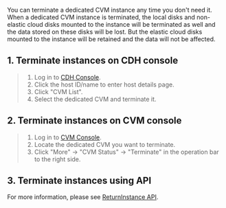 You can terminate a dedicated CVM instance any time you don't need it. When a dedicated CVM instance is terminated, the local disks and non-elastic cloud disks mounted to the instance will be terminated as well and the data stored on these disks will be lost. But the elastic cloud disks mounted to the instance will be retained and the data will not be affected.

## 1. Terminate instances on CDH console

> 1. Log in to [CDH Console](https://console.qcloud.com/cvm/cdh).
> 2. Click the host ID/name to enter host details page.
> 3. Click "CVM List".
> 4. Select the dedicated CVM and terminate it.



## 2. Terminate instances on CVM console

> 1. Log in to [CVM Console](https://console.qcloud.com/cvm).
> 2. Locate the dedicated CVM you want to terminate.
> 3. Click "More" -> "CVM Status" -> "Terminate" in the operation bar to the right side.



## 3. Terminate instances using API

For more information, please see [ReturnInstance API](https://www.qcloud.com/doc/api/229/1347).
